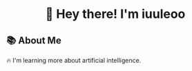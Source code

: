 <h1 align="center">👋 Hey there! I'm iuuleoo </h1>
<h2>📚 About Me</h2>
<p>🔥 I'm learning more about artificial intelligence.</p>

